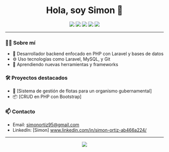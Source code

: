 <h1 align="center">Hola, soy Simon 👋</h1>

<p align="center">
  <img src="https://img.shields.io/badge/PHP-777BB4?style=for-the-badge&logo=php&logoColor=white"/>
  <img src="https://img.shields.io/badge/Laravel-FF2D20?style=for-the-badge&logo=laravel&logoColor=white"/>
  <img src="https://img.shields.io/badge/MySQL-00758F?style=for-the-badge&logo=mysql&logoColor=white"/>
  <img src="https://img.shields.io/badge/Python-306998?style=for-the-badge&logo=python&logoColor=white"/>
  <img src="https://img.shields.io/badge/Argentina-74ACDF?style=for-the-badge&logo=flag&logoColor=white"/>
</p>

---

### 👨‍💻 Sobre mí
- 🎯 Desarrollador backend enfocado en PHP con Laravel y bases de datos
- ⚙️ Uso tecnologías como Laravel, MySQL, y Git
- 🌱 Aprendiendo nuevas herramientas y frameworks

### 🛠️ Proyectos destacados
- 🔧 [Sistema de gestión de flotas para un organismo gubernamental]  
- 📦 [CRUD en PHP con Bootstrap]

### 📫 Contacto
- Email: simonortiz95@gmail.com
- LinkedIn: [Simon] www.linkedin.com/in/simon-ortiz-ab466a224/

---

<p align="center">
  <img src="https://github-readme-stats.vercel.app/api?username=TU_USUARIO&show_icons=true&theme=default"/>
</p>
